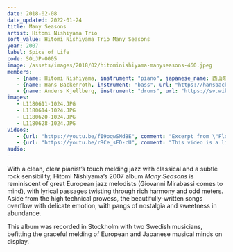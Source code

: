 ```yaml
---
date: 2018-02-08
date_updated: 2022-01-24
title: Many Seasons
artist: Hitomi Nishiyama Trio
sort_value: Hitomi Nishiyama Trio Many Seasons
year: 2007
label: Spice of Life
code: SOLJP-0005
image: /assets/images/2018/02/hitominishiyama-manyseasons-460.jpeg
members: 
   - {name: Hitomi Nishiyama, instrument: "piano", japanese_name: 西山瞳, url: "http://hitominishiyama.net/"}
   - {name: Hans Backenroth, instrument: "bass", url: "https://hansbackenroth.com/"}
   - {name: Anders Kjellberg, instrument: "drums", url: "https://sv.wikipedia.org/wiki/Anders_Kjellberg_(musiker)"}
images:
   - L1180611-1024.JPG
   - L1180614-1024.JPG
   - L1180620-1024.JPG
   - L1180628-1024.JPG
videos: 
   - {url: "https://youtu.be/fI9oqwSMdBE", comment: "Excerpt from \"Flood\", which opens this album"}
   - {url: "https://youtu.be/rRCe_sFD-cU", comment: "This video is a live performance of Nishiyama's original song \"SAKIRA\", track 3 from this album"}
audio:
---
```

With a clean, clear pianist’s touch melding jazz with classical and a subtle rock sensibility, Hitomi Nishiyama’s 2007 album *Many Seasons* is reminiscent of great European jazz melodists (Giovanni Mirabassi comes to mind), with lyrical passages twisting through rich harmony and odd meters. Aside from the high technical prowess, the beautifully-written songs overflow with delicate emotion, with pangs of nostalgia and sweetness in abundance.

This album was recorded in Stockholm with two Swedish musicians, befitting the graceful melding of European and Japanese musical minds on display.